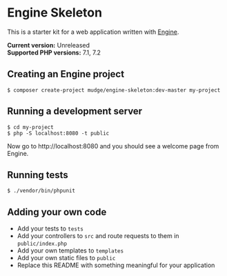 # Engine Skeleton

This is a starter kit for a web application written with [Engine](https://github.com/mudge/engine).

**Current version:** Unreleased  
**Supported PHP versions:** 7.1, 7.2

## Creating an Engine project

```console
$ composer create-project mudge/engine-skeleton:dev-master my-project
```

## Running a development server

```console
$ cd my-project
$ php -S localhost:8080 -t public
```

Now go to http://localhost:8080 and you should see a welcome page from Engine.

## Running tests

```console
$ ./vendor/bin/phpunit
```

## Adding your own code

* Add your tests to `tests`
* Add your controllers to `src` and route requests to them in `public/index.php`
* Add your own templates to `templates`
* Add your own static files to `public`
* Replace this README with something meaningful for your application
